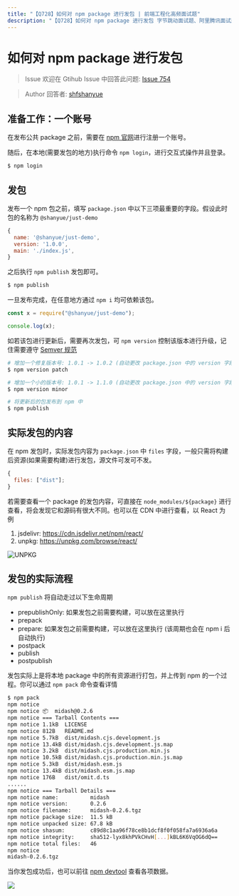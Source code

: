 ```yaml
---
title: "【Q728】如何对 npm package 进行发包 | 前端工程化高频面试题"
description: "【Q728】如何对 npm package 进行发包 字节跳动面试题、阿里腾讯面试题、美团小米面试题。"
---
```


# 如何对 npm package 进行发包

> Issue
> 欢迎在 Gtihub Issue 中回答此问题: [Issue 754](https://github.com/shfshanyue/Daily-Question/issues/754)

> Author
> 回答者: [shfshanyue](https://github.com/shfshanyue)

## 准备工作：一个账号

在发布公共 package 之前，需要在 [npm 官网](https://www.npmjs.com/)进行注册一个账号。

随后，在本地(需要发包的地方)执行命令 `npm login`，进行交互式操作并且登录。

```bash
$ npm login
```

## 发包

发布一个 npm 包之前，填写 `package.json` 中以下三项最重要的字段。假设此时包的名称为 `@shanyue/just-demo`

```js
{
  name: '@shanyue/just-demo',
  version: '1.0.0',
  main: './index.js',
}
```

之后执行 `npm publish` 发包即可。

```bash
$ npm publish
```

一旦发布完成，在任意地方通过 `npm i` 均可依赖该包。

```js
const x = require("@shanyue/just-demo");

console.log(x);
```

如若该包进行更新后，需要再次发包，可 `npm version` 控制该版本进行升级，记住需要遵守 [Semver 规范](https://github.com/shfshanyue/Daily-Question/issues/534)

```bash
# 增加一个修复版本号: 1.0.1 -> 1.0.2 (自动更改 package.json 中的 version 字段)
$ npm version patch

# 增加一个小的版本号: 1.0.1 -> 1.1.0 (自动更改 package.json 中的 version 字段)
$ npm version minor

# 将更新后的包发布到 npm 中
$ npm publish
```

## 实际发包的内容

在 npm 发包时，实际发包内容为 `package.json` 中 `files` 字段，一般只需将构建后资源(如果需要构建)进行发包，源文件可发可不发。

```js
{
  files: ["dist"];
}
```

若需要查看一个 package 的发包内容，可直接在 `node_modules/${package}` 进行查看，将会发现它和源码有很大不同。也可以在 CDN 中进行查看，以 React 为例

1. jsdelivr: <https://cdn.jsdelivr.net/npm/react/>
1. unpkg: <https://unpkg.com/browse/react/>

![UNPKG](https://cdn.jsdelivr.net/gh/shfshanyue/assets/2021-11-27/clipboard-7248.4f8241.webp)

## 发包的实际流程

`npm publish` 将自动走过以下生命周期

- prepublishOnly: 如果发包之前需要构建，可以放在这里执行
- prepack
- prepare: 如果发包之前需要构建，可以放在这里执行 (该周期也会在 npm i 后自动执行)
- postpack
- publish
- postpublish

发包实际上是将本地 package 中的所有资源进行打包，并上传到 npm 的一个过程。你可以通过 `npm pack` 命令查看详情

```bash
$ npm pack
npm notice
npm notice 📦  midash@0.2.6
npm notice === Tarball Contents ===
npm notice 1.1kB  LICENSE
npm notice 812B   README.md
npm notice 5.7kB  dist/midash.cjs.development.js
npm notice 13.4kB dist/midash.cjs.development.js.map
npm notice 3.2kB  dist/midash.cjs.production.min.js
npm notice 10.5kB dist/midash.cjs.production.min.js.map
npm notice 5.3kB  dist/midash.esm.js
npm notice 13.4kB dist/midash.esm.js.map
npm notice 176B   dist/omit.d.ts
......
npm notice === Tarball Details ===
npm notice name:          midash
npm notice version:       0.2.6
npm notice filename:      midash-0.2.6.tgz
npm notice package size:  11.5 kB
npm notice unpacked size: 67.8 kB
npm notice shasum:        c89d8c1aa96f78ce8b1dcf8f0f058fa7a6936a6a
npm notice integrity:     sha512-lyx8khPVkCHvH[...]kBL6K6VqOG6dQ==
npm notice total files:   46
npm notice
midash-0.2.6.tgz
```

当你发包成功后，也可以前往 [npm devtool](https://npm.devtool.tech/react) 查看各项数据。

![](https://cdn.jsdelivr.net/gh/shfshanyue/assets/2021-11-27/clipboard-8735.9e7628.webp)
